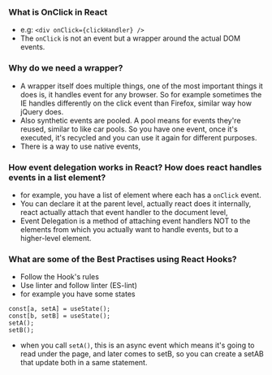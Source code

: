 ### What is OnClick in React
- e.g: `<div onClick={clickHandler} />`
- The `onClick` is not an event but a wrapper around the actual DOM events.
### Why do we need a wrapper?
- A wrapper itself does multiple things, one of the most important things it does is, it handles event for any browser. So for example sometimes the IE handles differently on the click event than Firefox, similar way how jQuery does.
- Also synthetic events are pooled. A pool means for events they're reused, similar to like car pools. So you have one event, once it's executed, it's recycled and you can use it again for different purposes. 
- There is a way to use native events, 
### How event delegation works in React? How does react handles events in a list element? 
- for example, you have a list of element where each has a `onClick` event.
- You can declare it at the parent level, actually react does it internally, react actually attach that event handler to the document level, 
- Event Delegation is a method of attaching event handlers NOT to the elements from which you actually want to handle events, but to a higher-level element.


### What are some of the Best Practises using React Hooks?
- Follow the Hook's rules
- Use linter and follow linter (ES-lint)
- for example you have some states
```
const[a, setA] = useState();
const[b, setB] = useState();
setA();
setB();
```
- when you call `setA()`, this is an async event which means it's going to read under the page, and later comes to setB, so you can create a setAB that update both in a same statement.
<!--stackedit_data:
eyJoaXN0b3J5IjpbLTE1MTcwMjgxNzEsMTM4MTgzNjMyNF19
-->